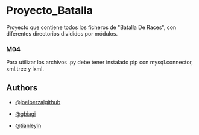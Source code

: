 # Proyecto_Batalla

Proyecto que contiene todos los ficheros de "Batalla De Races", con diferentes directorios divididos por módulos.


### M04
Para utilizar los archivos .py debe tener instalado pip con mysql.connector, xml.tree y lxml.




## Authors

- [@joelberzalgithub](https://github.com/joelberzalgithub)

- [@gbiagi](https://github.com/gbiagi)

- [@tianleyin](https://github.com/tianleyin)
